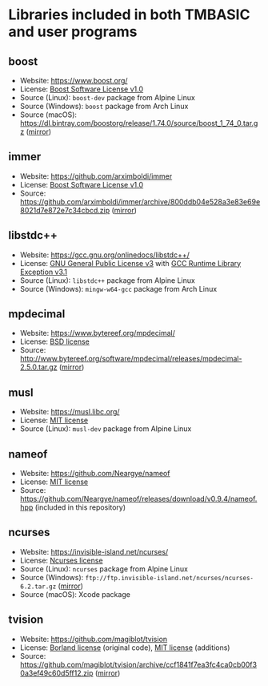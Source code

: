 # Libraries included in both TMBASIC and user programs

## boost
- Website: https://www.boost.org/
- License: [Boost Software License v1.0](https://github.com/electroly/tmbasic/blob/master/ext/boost/LICENSE_1_0.txt)
- Source (Linux): `boost-dev` package from Alpine Linux
- Source (Windows): `boost` package from Arch Linux
- Source (macOS): https://dl.bintray.com/boostorg/release/1.74.0/source/boost_1_74_0.tar.gz ([mirror](https://tmbasic.s3.amazonaws.com/boost/boost_1_74_0.tar.gz))

## immer
- Website: https://github.com/arximboldi/immer
- License: [Boost Software License v1.0](https://github.com/electroly/tmbasic/blob/master/ext/immer/LICENSE)
- Source: https://github.com/arximboldi/immer/archive/800ddb04e528a3e83e69e8021d7e872e7c34cbcd.zip ([mirror](https://tmbasic.s3.amazonaws.com/immer/immer-800ddb04e528a3e83e69e8021d7e872e7c34cbcd.zip))

## libstdc++
- Website: https://gcc.gnu.org/onlinedocs/libstdc++/
- License: [GNU General Public License v3](https://github.com/electroly/tmbasic/blob/master/ext/gcc/GPL-3) with [GCC Runtime Library Exception v3.1](https://github.com/electroly/tmbasic/blob/master/ext/gcc/copyright)
- Source (Linux): `libstdc++` package from Alpine Linux
- Source (Windows): `mingw-w64-gcc` package from Arch Linux

## mpdecimal
- Website: https://www.bytereef.org/mpdecimal/
- License: [BSD license](https://github.com/electroly/tmbasic/blob/master/ext/mpdecimal/LICENSE.txt)
- Source: http://www.bytereef.org/software/mpdecimal/releases/mpdecimal-2.5.0.tar.gz ([mirror](https://tmbasic.s3.amazonaws.com/mpdecimal/mpdecimal-2.5.0.tar.gz))

## musl
- Website: https://musl.libc.org/
- License: [MIT license](https://github.com/electroly/tmbasic/blob/master/ext/musl/COPYRIGHT)
- Source (Linux): `musl-dev` package from Alpine Linux

## nameof
- Website: https://github.com/Neargye/nameof
- License: [MIT license](https://github.com/electroly/tmbasic/blob/master/ext/nameof/LICENSE.txt)
- Source: https://github.com/Neargye/nameof/releases/download/v0.9.4/nameof.hpp (included in this repository)

## ncurses
- Website: https://invisible-island.net/ncurses/
- License: [Ncurses license](https://github.com/electroly/tmbasic/blob/master/ext/ncurses/COPYING)
- Source (Linux): `ncurses` package from Alpine Linux
- Source (Windows): `ftp://ftp.invisible-island.net/ncurses/ncurses-6.2.tar.gz` ([mirror](https://tmbasic.s3.amazonaws.com/ncurses/ncurses-6.2.tar.gz))
- Source (macOS): Xcode package

## tvision
- Website: https://github.com/magiblot/tvision
- License: [Borland license](https://github.com/electroly/tmbasic/blob/master/ext/tvision/COPYRIGHT) (original code), [MIT license](https://github.com/electroly/tmbasic/blob/master/ext/tvision/COPYRIGHT) (additions)
- Source: https://github.com/magiblot/tvision/archive/ccf1841f7ea3fc4ca0cb00f30a3ef49c60d5ff12.zip ([mirror](https://tmbasic.s3.amazonaws.com/tvision/tvision-ccf1841f7ea3fc4ca0cb00f30a3ef49c60d5ff12.zip))
